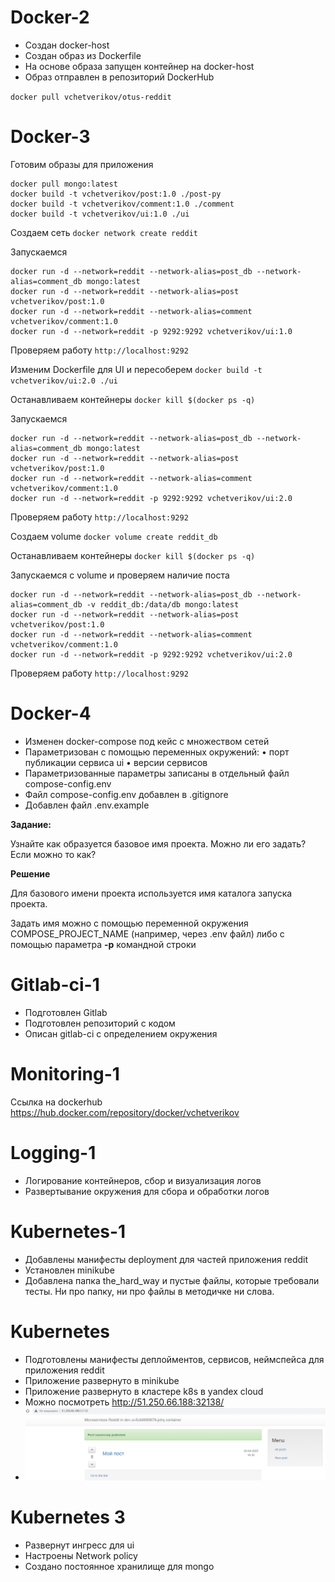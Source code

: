 # Docker-2
- Создан docker-host
- Создан образ из Dockerfile
- На основе образа запущен контейнер на docker-host
- Образ отправлен в репозиторий DockerHub 

`docker pull vchetverikov/otus-reddit`

# Docker-3

Готовим образы для приложения

```
docker pull mongo:latest
docker build -t vchetverikov/post:1.0 ./post-py
docker build -t vchetverikov/comment:1.0 ./comment
docker build -t vchetverikov/ui:1.0 ./ui
```

Создаем сеть
`docker network create reddit`

Запускаемся
```
docker run -d --network=reddit --network-alias=post_db --network-alias=comment_db mongo:latest
docker run -d --network=reddit --network-alias=post vchetverikov/post:1.0
docker run -d --network=reddit --network-alias=comment vchetverikov/comment:1.0
docker run -d --network=reddit -p 9292:9292 vchetverikov/ui:1.0
```

Проверяем работу
`http://localhost:9292`

Изменим Dockerfile для UI и пересоберем
`docker build -t vchetverikov/ui:2.0 ./ui`

Останавливаем контейнеры
`docker kill $(docker ps -q)`

Запускаемся
```
docker run -d --network=reddit --network-alias=post_db --network-alias=comment_db mongo:latest
docker run -d --network=reddit --network-alias=post vchetverikov/post:1.0
docker run -d --network=reddit --network-alias=comment vchetverikov/comment:1.0
docker run -d --network=reddit -p 9292:9292 vchetverikov/ui:2.0
```

Проверяем работу
`http://localhost:9292`

Создаем volume
`docker volume create reddit_db`

Останавливаем контейнеры
`docker kill $(docker ps -q)`

Запускаемся с volume и проверяем наличие поста
```
docker run -d --network=reddit --network-alias=post_db --network-alias=comment_db -v reddit_db:/data/db mongo:latest
docker run -d --network=reddit --network-alias=post vchetverikov/post:1.0
docker run -d --network=reddit --network-alias=comment vchetverikov/comment:1.0
docker run -d --network=reddit -p 9292:9292 vchetverikov/ui:2.0
```

Проверяем работу
`http://localhost:9292`

# Docker-4

- Изменен docker-compose под кейс с множеством сетей
- Параметризован с помощью переменных окружений:
  • порт публикации сервиса ui
  • версии сервисов
- Параметризованные параметры записаны в отдельный файл compose-config.env
- Файл compose-config.env добавлен в .gitignore
- Добавлен файл .env.example

**Задание:**

Узнайте как образуется базовое имя проекта. Можно
ли его задать? Если можно то как?

**Решение**

Для базового имени проекта используется имя каталога запуска проекта.

Задать имя можно с помощью переменной окружения COMPOSE_PROJECT_NAME (например, через .env файл) 
либо с помощью параметра **-p** командной строки

# Gitlab-ci-1

- Подготовлен Gitlab
- Подготовлен репозиторий с кодом
- Описан gitlab-ci с определением окружения

# Monitoring-1

Ссылка на dockerhub https://hub.docker.com/repository/docker/vchetverikov


# Logging-1
 
- Логирование контейнеров, сбор и визуализация логов
- Развертывание окружения для сбора и обработки логов

# Kubernetes-1

- Добавлены манифесты deployment для частей приложения reddit
- Установлен minikube
- Добавлена папка the_hard_way и пустые файлы, которые требовали тесты. Ни про папку,  ни про файлы в методичке ни слова. 

# Kubernetes

- Подготовлены манифесты деплойментов, сервисов, неймспейса для приложения reddit
- Приложение развернуто в minikube
- Приложение развернуто в кластере k8s в yandex cloud
- Можно посмотреть http://51.250.66.188:32138/
- ![img.png](img.png)

# Kubernetes 3
- Развернут ингресс для ui
- Настроены Network policy
- Создано постоянное хранилище для mongo
